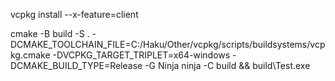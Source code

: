 

vcpkg install --x-feature=client

cmake -B build -S . -DCMAKE_TOOLCHAIN_FILE=C:/Haku/Other/vcpkg/scripts/buildsystems/vcpkg.cmake -DVCPKG_TARGET_TRIPLET=x64-windows  -DCMAKE_BUILD_TYPE=Release -G Ninja
ninja -C build && build\Test.exe 
